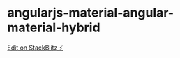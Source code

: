 # angularjs-material-angular-material-hybrid

[Edit on StackBlitz ⚡️](https://stackblitz.com/edit/angularjs-material-angular-material-hybrid)